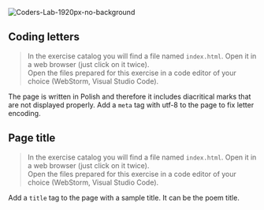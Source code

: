 ![Coders-Lab-1920px-no-background](https://user-images.githubusercontent.com/30623667/104709394-2cabee80-571f-11eb-9518-ea6a794e558e.png)


## Coding letters

> In the exercise catalog you will find a file named `index.html`. Open it in a web browser (just click on it twice).  
> Open the files prepared for this exercise in a code editor of your choice (WebStorm, Visual Studio Code).  

The page is written in Polish and therefore it includes diacritical marks that are not displayed properly. Add a `meta` tag with utf-8 to the page to fix letter encoding.


## Page title

> In the exercise catalog you will find a file named `index.html`. Open it in a web browser (just click on it twice).  
> Open the files prepared for this exercise in a code editor of your choice (WebStorm, Visual Studio Code).

Add a `title` tag to the page with a sample title. It can be the poem title.
